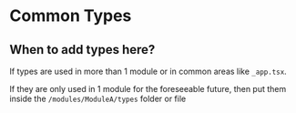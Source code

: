 # Common Types

## When to add types here?

If types are used in more than 1 module or in common areas like `_app.tsx`.

If they are only used in 1 module for the foreseeable future, then put them inside the `/modules/ModuleA/types` folder or file
